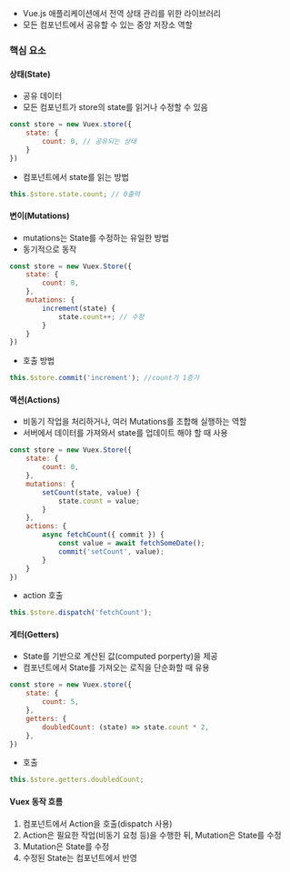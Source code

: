 - Vue.js 애플리케이션에서 전역 상태 관리를 위한 라이브러리
- 모든 컴포넌트에서 공유할 수 있는 중앙 저장소 역할

### 핵심 요소
#### 상태(State)
- 공유 데이터
- 모든 컴포넌트가 store의 state를 읽거나 수정할 수 있음
``` javascript
const store = new Vuex.store({
	state: {
		count: 0, // 공유되는 상태
	}
})
```
- 컴포넌트에서 state를 읽는 방법
``` javascript
this.$store.state.count; // 0출력
```
#### 변이(Mutations)
- mutations는 State를 수정하는 유일한 방법
- 동기적으로 동작
```javascript
const store = new Vuex.Store({
	state: {
		count: 0,
	},
	mutations: {
		increment(state) {
			state.count++; // 수정
		}
	}
})
```
- 호출 방법
```javascript
this.$store.commit('increment'); //count가 1증가
```
#### 액션(Actions)
- 비동기 작업을 처리하거나, 여러 Mutations를 조합해 실행하는 역할
- 서버에서 데이터를 가져와서 state를 업데이트 해야 할 때 사용
```javascript
const store = new Vuex.Store({
	state: {
		count: 0,
	},
	mutations: {
		setCount(state, value) {
			state.count = value;
		}
	},
	actions: {
		async fetchCount({ commit }) {
			const value = await fetchSomeDate();
			commit('setCount', value); 
		}
	}	
})
```
- action 호출
``` javascript
this.$store.dispatch('fetchCount');
```
#### 게터(Getters)
- State를 기반으로 계산된 값(computed porperty)을 제공
- 컴포넌트에서 State를 가져오는 로직을 단순화할 때 유용
``` javascript
const store = new Vuex.store({
	state: {
		count: 5,
	},
	getters: {
		doubledCount: (state) => state.count * 2,
	},
})
```
- 호출
```javascript
this.$store.getters.doubledCount;
```
#### Vuex 동작 흐름
1. 컴포넌트에서 Action을 호출(dispatch 사용)
2. Action은 필요한 작업(비동기 요청 등)을 수행한 뒤, Mutation은 State를 수정
3. Mutation은 State를 수정
4. 수정된 State는 컴포넌트에서 반영